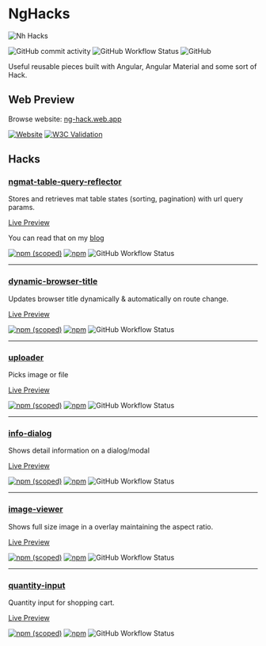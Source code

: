 # NgHacks

![Nh Hacks](https://github.com/abdunnahid/nghacks/blob/master/main/src/assets/banners/banner.jpg?raw=true)

![GitHub commit activity](https://img.shields.io/github/commit-activity/m/abdunnahid/nghacks)
![GitHub Workflow Status](https://img.shields.io/github/workflow/status/abdunnahid/nghacks/CI%20-%20Main%20App?label=web%20preview%20build)
![GitHub](https://img.shields.io/github/license/abdunnahid/nghacks)


Useful reusable pieces built with Angular, Angular Material and some sort of Hack.


## Web Preview

Browse website: [ng-hack.web.app](https://ng-hack.web.app/)

[![Website](https://img.shields.io/website?url=https%3A%2F%2Fng-hack.web.app%2F)](https://ng-hack.web.app/)
[![W3C Validation](https://img.shields.io/w3c-validation/html?preset=HTML%2C%20SVG%201.1%2C%20MathML%203.0&targetUrl=https%3A%2F%2Fng-hack.web.app%2F)](https://ng-hack.web.app/)

## Hacks

### [ngmat-table-query-reflector](https://github.com/abdunnahid/nghacks/tree/master/main/projects/ngmat-table-query-reflector)

Stores and retrieves mat table states (sorting, pagination) with url query params.

[Live Preview](https://ng-hack.web.app/mat-table-query-reflector)

You can read that on my [blog](https://dev.to/abdunnahid/managing-angular-material-table-states-with-query-params-a-comprehensive-guide-1o8j)

[![npm (scoped)](https://img.shields.io/npm/v/@nghacks/ngmat-table-query-reflector?color=%23c53635)](https://www.npmjs.com/package/@nghacks/ngmat-table-query-reflector)
[![npm](https://img.shields.io/npm/dw/@nghacks/ngmat-table-query-reflector)](https://www.npmjs.com/package/@nghacks/ngmat-table-query-reflector)
![GitHub Workflow Status](https://img.shields.io/github/workflow/status/abdunnahid/nghacks/npm-publish%20'ngmat-table-query-reflector'?label=build%20%27ngmat-table-query-reflector%27)

---

### [dynamic-browser-title](https://github.com/abdunnahid/nghacks/tree/master/main/projects/dynamic-browser-title)

Updates browser title dynamically & automatically on route change.

[Live Preview](https://ng-hack.web.app/dynamic-browser-title)

[![npm (scoped)](https://img.shields.io/npm/v/@nghacks/dynamic-browser-title?color=%23c53635)](https://www.npmjs.com/package/@nghacks/dynamic-browser-title)
[![npm](https://img.shields.io/npm/dw/@nghacks/dynamic-browser-title)](https://www.npmjs.com/package/@nghacks/dynamic-browser-title)
![GitHub Workflow Status](https://img.shields.io/github/workflow/status/abdunnahid/nghacks/npm-publish%20'dynamic-browser-title'?label=build%20%27dynamic-browser-title%27)

---

### [uploader](https://github.com/abdunnahid/nghacks/tree/master/main/projects/uploader)

Picks image or file

[Live Preview](https://ng-hack.web.app/uploader)

[![npm (scoped)](https://img.shields.io/npm/v/@nghacks/uploader?color=%23c53635)](https://www.npmjs.com/package/@nghacks/uploader)
[![npm](https://img.shields.io/npm/dw/@nghacks/uploader)](https://www.npmjs.com/package/@nghacks/uploader)
![GitHub Workflow Status](https://img.shields.io/github/workflow/status/abdunnahid/nghacks/npm-publish%20'uploader'?label=build%20%27uploader%27)

---

### [info-dialog](https://github.com/abdunnahid/nghacks/tree/master/main/projects/info-dialog)

Shows detail information on a dialog/modal

[Live Preview](https://ng-hack.web.app/info-dialog)

[![npm (scoped)](https://img.shields.io/npm/v/@nghacks/info-dialog?color=%23c53635)](https://www.npmjs.com/package/@nghacks/info-dialog)
[![npm](https://img.shields.io/npm/dw/@nghacks/info-dialog)](https://www.npmjs.com/package/@nghacks/info-dialog)
![GitHub Workflow Status](https://img.shields.io/github/workflow/status/abdunnahid/nghacks/npm-publish%20'info-dialog'?label=build%20%27info-dialog%27)

---

### [image-viewer](https://github.com/abdunnahid/nghacks/tree/master/main/projects/image-viewer)

Shows full size image in a overlay maintaining the aspect ratio.

[Live Preview](https://ng-hack.web.app/image-viewer)

[![npm (scoped)](https://img.shields.io/npm/v/@nghacks/image-viewer?color=%23c53635)](https://www.npmjs.com/package/@nghacks/image-viewer)
[![npm](https://img.shields.io/npm/dw/@nghacks/image-viewer)](https://www.npmjs.com/package/@nghacks/image-viewer)
![GitHub Workflow Status](https://img.shields.io/github/workflow/status/abdunnahid/nghacks/npm-publish%20'image-viewer'?label=build%20%27image-viewer%27)

---

### [quantity-input](https://github.com/abdunnahid/nghacks/tree/master/main/projects/quantity-input)

Quantity input for shopping cart.

[Live Preview](https://ng-hack.web.app/quantity-input)

[![npm (scoped)](https://img.shields.io/npm/v/@nghacks/quantity-input?color=%23c53635)](https://www.npmjs.com/package/@nghacks/quantity-input)
[![npm](https://img.shields.io/npm/dw/@nghacks/quantity-input)](https://www.npmjs.com/package/@nghacks/quantity-input)
![GitHub Workflow Status](https://img.shields.io/github/workflow/status/abdunnahid/nghacks/npm-publish%20'quantity-input'?label=build%20%27quantity-input%27)



